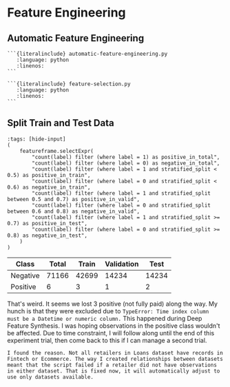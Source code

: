 # Feature Engineering

## Automatic Feature Engineering

````{dropdown} Deep Feature Synthesis (DFS)
```{literalinclude} automatic-feature-engineering.py
   :language: python
   :linenos:
```
````

````{dropdown} Dimensionality reduction, a.k.a feature selection
```{literalinclude} feature-selection.py
   :language: python
   :linenos:
```
````

## Split Train and Test Data


```{code-block} python
:tags: [hide-input]
(
    featureframe.selectExpr(
        "count(label) filter (where label = 1) as positive_in_total",
        "count(label) filter (where label = 0) as negative_in_total",
        "count(label) filter (where label = 1 and stratified_split < 0.5) as positive_in_train",        
        "count(label) filter (where label = 0 and stratified_split < 0.6) as negative_in_train",
        "count(label) filter (where label = 1 and stratified_split between 0.5 and 0.7) as positive_in_valid",        
        "count(label) filter (where label = 0 and stratified_split between 0.6 and 0.8) as negative_in_valid",
        "count(label) filter (where label = 1 and stratified_split >= 0.7) as positive_in_test",        
        "count(label) filter (where label = 0 and stratified_split >= 0.8) as negative_in_test",        
    )
)

```

|  Class  |  Total  |  Train  |  Validation  |  Test  |
|---------|---------|---------|--------------|--------|
|  Negative  |  71166  |  42699  |  14234  |  14234  |
|  Positive  |  6  |  3  |  1  |  2  |

That's weird. It seems we lost 3 positive (not fully paid) along the way. My hunch is that they were excluded due to `TypeError: Time index column must be a Datetime or numeric column.`
This happened during Deep Feature Synthesis. I was hoping observations in the positive class wouldn't be affected. Due to time constraint, I will follow along until the end of this experiment trial, then come back to this if I can manage a second trial.

```{note}
I found the reason. Not all retailers in Loans dataset have records in Fintech or Ecommerce. The way I created relationships between datasets meant that the script failed if a retailer did not have observations in either dataset. That is fixed now, it will automatically adjust to use only datasets available.
```